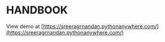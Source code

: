 
# HANDBOOK

View demo at [https://sreeragrnandan.pythonanywhere.com/](https://sreeragrnandan.pythonanywhere.com/)
<br />
<img src ="handbook.png" alt="">
